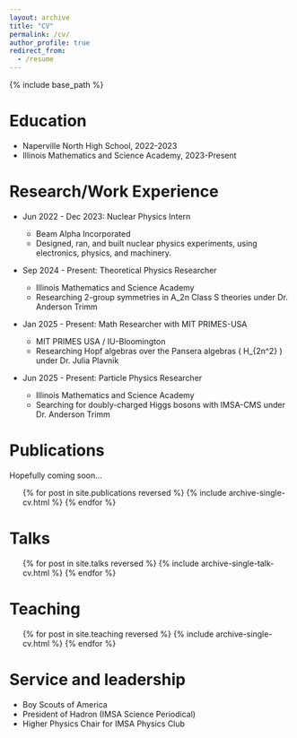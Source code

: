 ```yaml
---
layout: archive
title: "CV"
permalink: /cv/
author_profile: true
redirect_from:
  - /resume
---
```


{% include base_path %}

Education
======
* Naperville North High School, 2022-2023
* Illinois Mathematics and Science Academy, 2023-Present

Research/Work Experience
======
* Jun 2022 - Dec 2023: Nuclear Physics Intern 
  * Beam Alpha Incorporated
  * Designed, ran, and built nuclear physics experiments, using electronics, physics, and machinery. 

* Sep 2024 - Present: Theoretical Physics Researcher
  * Illinois Mathematics and Science Academy
  * Researching 2-group symmetries in A_2n Class S theories under Dr. Anderson Trimm

* Jan 2025 - Present: Math Researcher with MIT PRIMES-USA
  * MIT PRIMES USA / IU-Bloomington
  * Researching Hopf algebras over the Pansera algebras \( H_{2n^2} \) under Dr. Julia Plavnik

* Jun 2025 - Present: Particle Physics Researcher
  * Illinois Mathematics and Science Academy
  * Searching for doubly-charged Higgs bosons with IMSA-CMS under Dr. Anderson Trimm
  
Publications
======
  Hopefully coming soon...

  <ul>{% for post in site.publications reversed %}
    {% include archive-single-cv.html %}
  {% endfor %}</ul>
  
Talks
======
  <ul>{% for post in site.talks reversed %}
    {% include archive-single-talk-cv.html  %}
  {% endfor %}</ul>
  
Teaching
======
  <ul>{% for post in site.teaching reversed %}
    {% include archive-single-cv.html %}
  {% endfor %}</ul>
  
Service and leadership
======
* Boy Scouts of America
* President of Hadron (IMSA Science Periodical)
* Higher Physics Chair for IMSA Physics Club